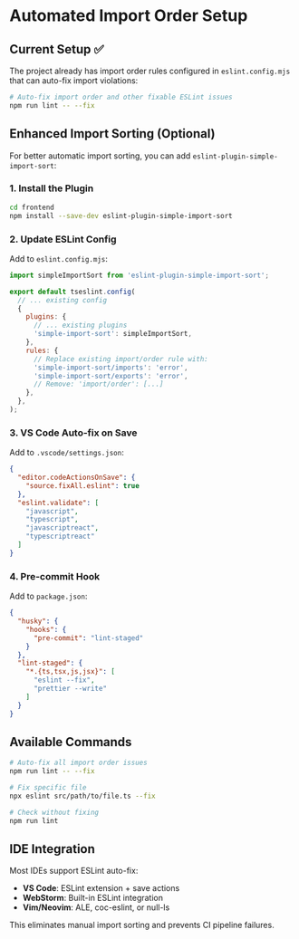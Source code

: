 # Automated Import Order Setup

## Current Setup ✅
The project already has import order rules configured in `eslint.config.mjs` that can auto-fix import violations:

```bash
# Auto-fix import order and other fixable ESLint issues
npm run lint -- --fix
```

## Enhanced Import Sorting (Optional)

For better automatic import sorting, you can add `eslint-plugin-simple-import-sort`:

### 1. Install the Plugin
```bash
cd frontend
npm install --save-dev eslint-plugin-simple-import-sort
```

### 2. Update ESLint Config
Add to `eslint.config.mjs`:

```javascript
import simpleImportSort from 'eslint-plugin-simple-import-sort';

export default tseslint.config(
  // ... existing config
  {
    plugins: {
      // ... existing plugins
      'simple-import-sort': simpleImportSort,
    },
    rules: {
      // Replace existing import/order rule with:
      'simple-import-sort/imports': 'error',
      'simple-import-sort/exports': 'error',
      // Remove: 'import/order': [...]
    },
  },
);
```

### 3. VS Code Auto-fix on Save
Add to `.vscode/settings.json`:

```json
{
  "editor.codeActionsOnSave": {
    "source.fixAll.eslint": true
  },
  "eslint.validate": [
    "javascript",
    "typescript",
    "javascriptreact",
    "typescriptreact"
  ]
}
```

### 4. Pre-commit Hook
Add to `package.json`:

```json
{
  "husky": {
    "hooks": {
      "pre-commit": "lint-staged"
    }
  },
  "lint-staged": {
    "*.{ts,tsx,js,jsx}": [
      "eslint --fix",
      "prettier --write"
    ]
  }
}
```

## Available Commands

```bash
# Auto-fix all import order issues
npm run lint -- --fix

# Fix specific file
npx eslint src/path/to/file.ts --fix

# Check without fixing
npm run lint
```

## IDE Integration

Most IDEs support ESLint auto-fix:
- **VS Code**: ESLint extension + save actions
- **WebStorm**: Built-in ESLint integration
- **Vim/Neovim**: ALE, coc-eslint, or null-ls

This eliminates manual import sorting and prevents CI pipeline failures.